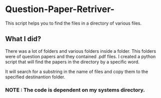 # Question-Paper-Retriver-
This script helps you to find the files in a directory of various files.


 ## What I did?
 There was a lot of folders and various folders inside a folder. This folders were of question papers and they contained .pdf files.
 I created a python script that will find the papers in the directory by a specific word.
 
 It will search for a substring in the name of files and copy them to the specified destinantion folder.
 
 ### NOTE : The code is dependent on my systems directory.
